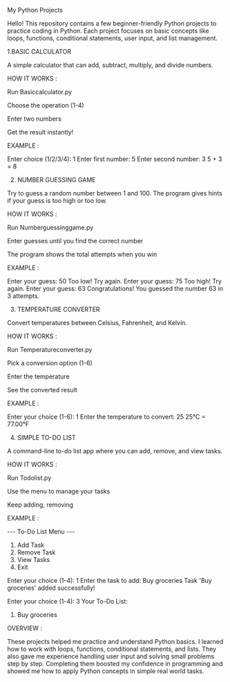 My Python Projects

Hello!
This repository contains a few beginner-friendly Python projects to practice coding in Python. Each project focuses on basic concepts like loops, functions, conditional statements, user input, and list management.


1.BASIC CALCULATOR 

A simple calculator that can add, subtract, multiply, and divide numbers.

HOW IT WORKS :

Run Basiccalculator.py

Choose the operation (1-4)

Enter two numbers

Get the result instantly!


EXAMPLE :

Enter choice (1/2/3/4): 1
Enter first number: 5
Enter second number: 3
5 + 3 = 8


2. NUMBER GUESSING GAME

Try to guess a random number between 1 and 100. The program gives hints if your guess is too high or too low.

HOW IT WORKS :

Run Numberguessinggame.py

Enter guesses until you find the correct number

The program shows the total attempts when you win


EXAMPLE :

Enter your guess: 50
Too low! Try again.
Enter your guess: 75
Too high! Try again.
Enter your guess: 63
Congratulations! You guessed the number 63 in 3 attempts.


3. TEMPERATURE CONVERTER

Convert temperatures between Celsius, Fahrenheit, and Kelvin.

HOW IT WORKS :

Run Temperatureconverter.py

Pick a conversion option (1-6)

Enter the temperature

See the converted result


EXAMPLE :

Enter your choice (1-6): 1
Enter the temperature to convert: 25
25°C = 77.00°F


4. SIMPLE TO-DO LIST 

A command-line to-do list app where you can add, remove, and view tasks.

HOW IT WORKS :

Run Todolist.py

Use the menu to manage your tasks

Keep adding, removing

EXAMPLE :

--- To-Do List Menu ---
1. Add Task
2. Remove Task
3. View Tasks
4. Exit

Enter your choice (1-4): 1
Enter the task to add: Buy groceries
Task 'Buy groceries' added successfully!

Enter your choice (1-4): 3
Your To-Do List:
1. Buy groceries


OVERVIEW :

These projects helped me practice and understand Python basics. I learned how to work with loops, functions, conditional statements, and lists. They also gave me experience handling user input and solving small problems step by step. Completing them boosted my confidence in programming and showed me how to apply Python concepts in simple real world tasks. 